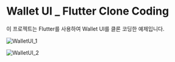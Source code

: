 # Wallet UI _ Flutter Clone Coding
이 프로젝트는 Flutter를 사용하여 Wallet UI를 클론 코딩한 예제입니다.

![WalletUI_1](https://github.com/successful-life/Flutter_Clone_Coding_1/assets/109549293/bd727df0-ad06-451f-8348-ddad41cf1c99)

![WalletUI_2](https://github.com/successful-life/Flutter_Clone_Coding_1/assets/109549293/d4c7d385-7a07-4f89-b911-c00320359ee3)
